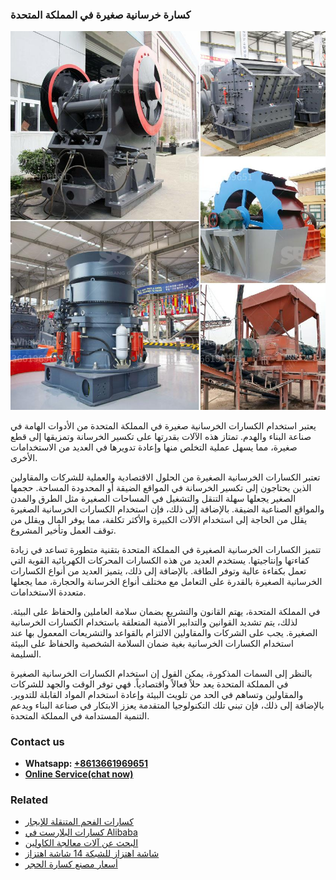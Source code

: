 <h3>كسارة خرسانية صغيرة في المملكة المتحدة</h3><img src='1701853162.jpg' alt=''><p>يعتبر استخدام الكسارات الخرسانية صغيرة في المملكة المتحدة من الأدوات الهامة في صناعة البناء والهدم. تمتاز هذه الآلات بقدرتها على تكسير الخرسانة وتمزيقها إلى قطع صغيرة، مما يسهل عملية التخلص منها وإعادة تدويرها في العديد من الاستخدامات الأخرى.</p><p>تعتبر الكسارات الخرسانية الصغيرة من الحلول الاقتصادية والعملية للشركات والمقاولين الذين يحتاجون إلى تكسير الخرسانة في المواقع الضيقة أو المحدودة المساحة. حجمها الصغير يجعلها سهلة التنقل والتشغيل في المساحات الصغيرة مثل الطرق والمدن والمواقع الصناعية الضيقة. بالإضافة إلى ذلك، فإن استخدام الكسارات الخرسانية الصغيرة يقلل من الحاجة إلى استخدام الآلات الكبيرة والأكثر تكلفة، مما يوفر المال ويقلل من توقف العمل وتأخير المشروع.</p><p>تتميز الكسارات الخرسانية الصغيرة في المملكة المتحدة بتقنية متطورة تساعد في زيادة كفاءتها وإنتاجيتها. يستخدم العديد من هذه الكسارات المحركات الكهربائية القوية التي تعمل بكفاءة عالية وتوفر الطاقة. بالإضافة إلى ذلك، يتميز العديد من أنواع الكسارات الخرسانية الصغيرة بالقدرة على التعامل مع مختلف أنواع الخرسانة والحجارة، مما يجعلها متعددة الاستخدامات.</p><p>في المملكة المتحدة، يهتم القانون والتشريع بضمان سلامة العاملين والحفاظ على البيئة. لذلك، يتم تشديد القوانين والتدابير الأمنية المتعلقة باستخدام الكسارات الخرسانية الصغيرة. يجب على الشركات والمقاولين الالتزام بالقواعد والتشريعات المعمول بها عند استخدام الكسارات الخرسانية بغية ضمان السلامة الشخصية والحفاظ على البيئة السليمة.</p><p>بالنظر إلى السمات المذكورة، يمكن القول إن استخدام الكسارات الخرسانية الصغيرة في المملكة المتحدة يعد حلاً فعالاً واقتصادياً. فهي توفر الوقت والجهد للشركات والمقاولين وتساهم في الحد من تلويث البيئة وإعادة استخدام المواد القابلة للتدوير. بالإضافة إلى ذلك، فإن تبني تلك التكنولوجيا المتقدمة يعزز الابتكار في صناعة البناء ويدعم التنمية المستدامة في المملكة المتحدة.</p><h3>Contact us</h3><ul><li><strong>Whatsapp:&nbsp;<a href="https://wa.me/8613661969651">+8613661969651</a></strong></li><li><a href="https://swt.shibang-china.com/?git&amp;zhl&amp;كسارة خرسانية صغيرة في المملكة المتحدة"><strong>Online Service(chat now)</strong></a></li></ul><h3>Related</h3><ul><li><a href='كسارات الفحم المتنقلة للإيجار.md'>كسارات الفحم المتنقلة للإيجار</a></li><li><a href='كسارات البلارست في Alibaba.md'>كسارات البلارست في Alibaba</a></li><li><a href='البحث عن آلات معالجة الكاولين.md'>البحث عن آلات معالجة الكاولين</a></li><li><a href='شاشة اهتزاز للشبكة 14 شاشة اهتزاز.md'>شاشة اهتزاز للشبكة 14 شاشة اهتزاز</a></li><li><a href='أسعار مصنع كسارة الحجر.md'>أسعار مصنع كسارة الحجر</a></li></ul>